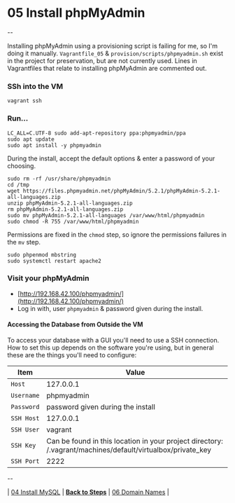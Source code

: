 # 05 Install phpMyAdmin

--

Installing phpMyAdmin using a provisioning script is failing for me, so I'm doing it manually. `Vagrantfile_05` & `provision/scripts/phpmyadmin.sh` exist in the project for preservation, but are not currently used. Lines in Vagrantfiles that relate to installing phpMyAdmin are commented out.

### SSh into the VM

```
vagrant ssh
```

### Run...

```
LC_ALL=C.UTF-8 sudo add-apt-repository ppa:phpmyadmin/ppa
sudo apt update
sudo apt install -y phpmyadmin
```

During the install, accept the default options & enter a password of your choosing.

```
sudo rm -rf /usr/share/phpmyadmin
cd /tmp
wget https://files.phpmyadmin.net/phpMyAdmin/5.2.1/phpMyAdmin-5.2.1-all-languages.zip
unzip phpMyAdmin-5.2.1-all-languages.zip
rm phpMyAdmin-5.2.1-all-languages.zip
sudo mv phpMyAdmin-5.2.1-all-languages /var/www/html/phpmyadmin
sudo chmod -R 755 /var/www/html/phpmyadmin
```

Permissions are fixed in the `chmod` step, so ignore the permissions failures in the `mv` step.

```
sudo phpenmod mbstring
sudo systemctl restart apache2
```

### Visit your phpMyAdmin

* [http://192.168.42.100/phpmyadmin/](http://192.168.42.100/phpmyadmin/)
* Log in with, user `phpmyadmin` & password given during the install.

#### Accessing the Database from Outside the VM

To access your database with a GUI you'll need to use a SSH connection. How to set this up depends on the software you're using, but in general these are the things you'll need to configure:

Item | Value
---- | -----
`Host` | 127.0.0.1
`Username` | phpmyadmin
`Password` | password given during the install
`SSH Host` | 127.0.0.1
`SSH User` | vagrant
`SSH Key` | Can be found in this location in your project directory: /.vagrant/machines/default/virtualbox/private_key
`SSH Port` | 2222

--

<!-- 03 Install PHP 8.2 -->
| [04 Install MySQL](./Install_MySQL.md)
| [**Back to Steps**](../README.md)
| [06 Domain Names](./Domain_Names.md)
|
